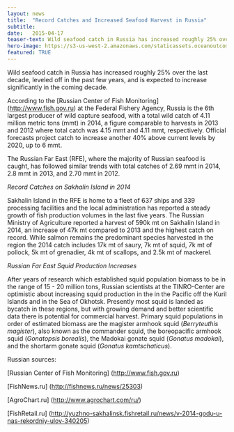 ```yaml
---
layout: news
title:  "Record Catches and Increased Seafood Harvest in Russia"
subtitle: 
date:   2015-04-17
teaser-text: Wild seafood catch in Russia has increased roughly 25% over the last decade, with further increased projected.
hero-image: https://s3-us-west-2.amazonaws.com/staticassets.oceanoutcomes.org/hero+photos/news5hero.jpg
featured: TRUE
---
```


Wild seafood catch in Russia has increased roughly 25% over the last decade, leveled off in the past few years, and is expected to increase significantly in the coming decade. 

According to the [Russian Center of Fish Monitoring] (http://www.fish.gov.ru) at the Federal Fishery Agency, Russia is the 6th largest producer of wild capture seafood, with a total wild catch of 4.11 million metric tons (mmt) in 2014, a figure comparable to harvests in 2013 and 2012 where total catch was 4.15 mmt and 4.11 mmt, respectively. Official forecasts project catch to increase another 40% above current levels by 2020, up to 6 mmt.

The Russian Far East (RFE), where the majority of Russian seafood is caught, has followed similar trends with total catches of 2.69 mmt in 2014, 2.8 mmt in 2013, and 2.70 mmt in 2012.

*Record Catches on Sakhalin Island in 2014*

Sakhalin Island in the RFE is home to a fleet of 637 ships and 339 processing facilities and the local administration has reported a steady growth of fish production volumes in the last five years. The Russian Ministry of Agriculture reported a harvest of 590k mt on Sakhalin Island in 2014, an increase of 47k mt compared to 2013 and the highest catch on record. While salmon remains the predominant species harvested in the region the 2014 catch includes 17k mt of saury, 7k mt of squid, 7k mt of pollock, 5k mt of grenadier, 4k mt of scallops, and 2.5k mt of mackerel. 

*Russian Far East Squid Production Increases*

After years of research which established squid population biomass to be in the range of 15 - 20 million tons, Russian scientists at the TINRO-Center are optimistic about increasing squid production in the in the Pacific off the Kuril Islands and in the Sea of Okhotsk. Presently most squid is landed as bycatch in these regions, but with growing demand and better scientific data there is potential for commercial harvest. Primary squid populations in order of estimated biomass are the magister armhook squid (*Berryteuthis magister*), also known as the commander squid, the boreopacific armhook squid (*Gonatopsis borealis*), the Madokai gonate squid (*Gonatus madokai*), and the shortarm gonate squid (*Gonatus kamtschaticus*).

Russian sources:

[Russian Center of Fish Monitoring] (http://www.fish.gov.ru)

[FishNews.ru] (http://fishnews.ru/news/25303)

[AgroChart.ru] (http://www.agrochart.com/ru/)

[FishRetail.ru] (http://yuzhno-sakhalinsk.fishretail.ru/news/v-2014-godu-u-nas-rekordniy-ulov-340205)
